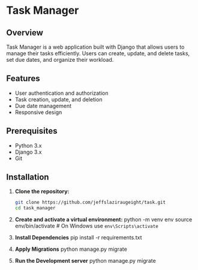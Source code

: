 # Task Manager

## Overview
Task Manager is a web application built with Django that allows users to manage their tasks efficiently. Users can create, update, and delete tasks, set due dates, and organize their workload.

## Features
- User authentication and authorization
- Task creation, update, and deletion
- Due date management
- Responsive design

## Prerequisites
- Python 3.x
- Django 3.x
- Git

## Installation
1. **Clone the repository:**
   ```sh
   git clone https://github.com/jeffslaziraugeight/task.git
   cd task_manager
2. **Create and activate a virtual environment:**
   python -m venv env
   source env/bin/activate   # On Windows use `env\Scripts\activate`

3. **Install Dependencies**
   pip install -r requirements.txt


4. **Apply Migrations**
    python manage.py migrate
   
5. **Run the Development server**
    python manage.py migrate
